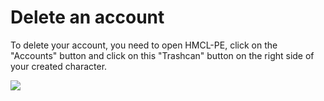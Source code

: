 # Delete an account

To delete your account, you need to open HMCL-PE, click on the "Accounts" button and click on this "Trashcan" button on the right side of your created character.

![](../.gitbook/assets/Screenshot\_2022-08-14-22-42-00-77\_d17cc25ab2657fb.jpg)
